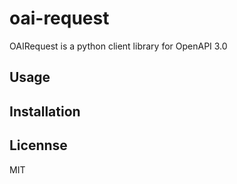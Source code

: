# oai-request

OAIRequest is a python client library for OpenAPI 3.0

## Usage

## Installation

## Licennse

MIT
